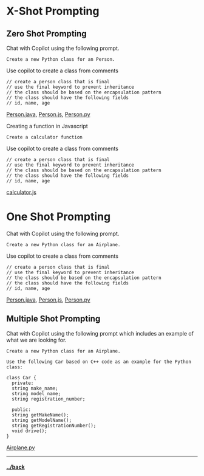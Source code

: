 # X-Shot Prompting

## Zero Shot Prompting

Chat with Copilot using the following prompt.

```text
Create a new Python class for an Person.
```
Use copilot to create a class from comments
```text
// create a person class that is final
// use the final keyword to prevent inheritance
// the class should be based on the encapsulation pattern
// the class should have the following fields
// id, name, age

```
[Person.java](./solution/Person.java), 
[Person.js](./solution/Person.js), 
[Person.py](./solution/Person.py)

Creating a function in Javascript

```text
Create a calculator function
```
Use copilot to create a class from comments
```text
// create a person class that is final
// use the final keyword to prevent inheritance
// the class should be based on the encapsulation pattern
// the class should have the following fields
// id, name, age

```
[calculator.js](./solution/calculator.js)

# One Shot Prompting

Chat with Copilot using the following prompt.

```text
Create a new Python class for an Airplane.
```
Use copilot to create a class from comments
```text
// create a person class that is final
// use the final keyword to prevent inheritance
// the class should be based on the encapsulation pattern
// the class should have the following fields
// id, name, age

```
[Person.java](./solution/Person.java), 
[Person.js](./solution/Person.js), 
[Person.py](./solution/Person.py)


## Multiple Shot Prompting

Chat with Copilot using the following prompt which includes an example of what we are looking for.

```text
Create a new Python class for an Airplane.

Use the following Car based on C++ code as an example for the Python class:

class Car {
  private:
  string make_name;
  string model_name;
  string registration_number;

  public:
  string getMakeName();
  string getModelName();
  string getRegistrationNumber();
  void drive();
}
```
[Airplane.py](./solution/airplane.py)


---

#### [../back](./README.md)
